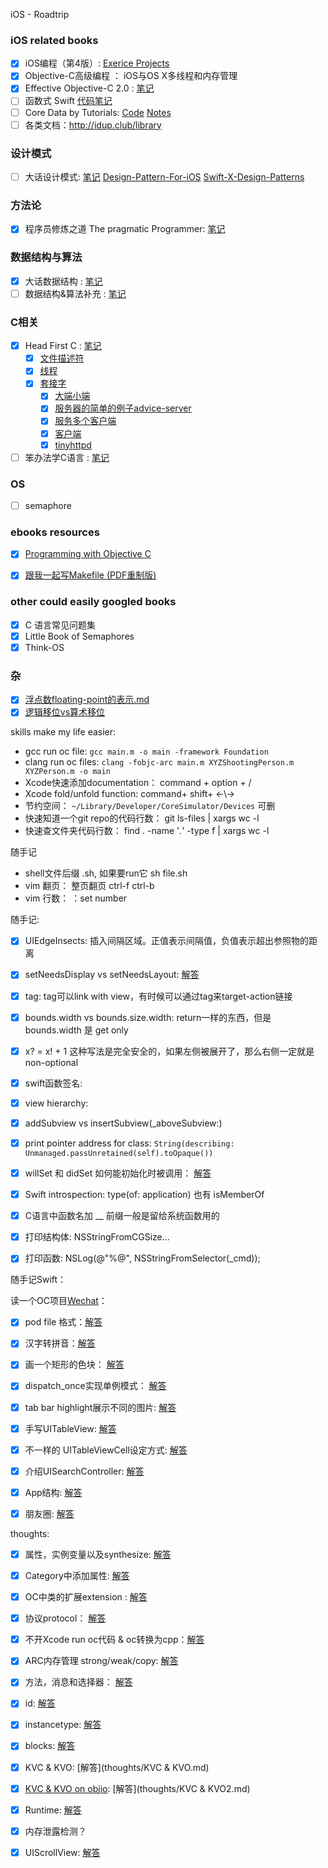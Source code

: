   iOS - Roadtrip


### iOS related books

- [x] iOS编程（第4版）: [Exerice Projects](https://github.com/KrisYu/iOS-Programming-The-Big-Nerd-Ranch-Guide)
- [x] Objective-C高级编程 ： iOS与OS X多线程和内存管理
- [x] Effective Objective-C 2.0 : [笔记](EOC/EOCNotes.md)
- [ ] 函数式 Swift [代码笔记](objccn-functional-swift)
- [ ] Core Data by Tutorials: [Code](https://github.com/KrisYu/Core-Data-by-Tutorials)  [Notes](Core_Data_by_Tutorials)
- [ ] 各类文档：http://idup.club/library

### 设计模式

- [ ] 大话设计模式: [笔记](Design_Pattern/Design_Pattern_notes.md)  [Design-Pattern-For-iOS](https://github.com/huang303513/Design-Pattern-For-iOS) [Swift-X-Design-Patterns](https://github.com/kingcos/Swift-X-Design-Patterns)

### 方法论

- [x] 程序员修炼之道 The pragmatic Programmer: [笔记](The_pragmatic_programmer/The_pragmatic_programmer.md)

### 数据结构与算法

- [x] 大话数据结构 : [笔记](data_structure/data_structre.md)
- [ ] 数据结构&算法补充 : [笔记](data_structure/data_structre_supply.md)

### C相关

- [x] Head First C : [笔记](Head_First_C/head_first_c_notes.txt)
	- [x] [文件描述符](Head_First_C/文件描述符.md)
	- [x] [线程](Head_First_C/线程.md)
	- [x] [套接字](Head_First_C/套接字.md)
		- [x] [大端小端](Head_First_C/大端小端.md)
		- [x] [服务器的简单的例子advice-server](Head_First_C/服务器的简单的例子advice-server.md)
		- [x] [服务多个客户端](Head_First_C/服务多个客户端.md)
		- [x] [客户端](Head_First_C/客户端.md)
		- [x] [tinyhttpd](https://github.com/KrisYu/tinyhttpd)
- [ ] 笨办法学C语言 : [笔记](lcthw/lcthw.md)

### OS

- [ ] semaphore


### ebooks resources

- [x] [Programming with Objective C](https://github.com/L1l1thLY/Programming-with-Objective-C-in-Chinese)
- [x] [跟我一起写Makefile (PDF重制版)](https://github.com/seisman/how-to-write-makefile)


### other could easily googled books

- [x] C 语言常见问题集
- [x] Little Book of Semaphores
- [x] Think-OS 

### 杂

- [x] [浮点数floating-point的表示.md](csapp/浮点数floating-point的表示.md)
- [x] [逻辑移位vs算术移位](csapp/逻辑移位vs算术移位.md)
 
skills make my life easier:

- gcc run oc file: `gcc main.m -o main -framework Foundation`
- clang run oc files: `clang -fobjc-arc main.m XYZShootingPerson.m XYZPerson.m -o main`
- Xcode快速添加documentation： command + option + /
- Xcode fold/unfold function: command+ shift+ ←\→
- 节约空间：  `~/Library/Developer/CoreSimulator/Devices` 可删
- 快速知道一个git repo的代码行数：  git ls-files | xargs wc -l
- 快速查文件夹代码行数： find . -name '*.*' -type f | xargs wc -l



随手记

- shell文件后缀 .sh, 如果要run它  sh file.sh
- vim 翻页： 整页翻页 ctrl-f ctrl-b
- vim 行数： ：set number




随手记:

- [x] UIEdgeInsects: 插入间隔区域。正值表示间隔值，负值表示超出参照物的距离
- [x] setNeedsDisplay vs setNeedsLayout: [解答](thoughts/setNeedsLayout.md)
- [x] tag: tag可以link with view，有时候可以通过tag来target-action链接
- [x] bounds.width vs bounds.size.width: return一样的东西，但是bounds.width 是 get only
- [x] x? = x! + 1 这种写法是完全安全的，如果左侧被展开了，那么右侧一定就是non-optional
- [x] swift函数签名:
- [x] view hierarchy:
- [x] addSubview vs insertSubview(_aboveSubview:)
- [x] print pointer address for class: `String(describing: Unmanaged.passUnretained(self).toOpaque())`
- [x] willSet 和 didSet 如何能初始化时被调用： [解答](thoughts/willset.md)
- [x] Swift introspection: type(of: application) 也有 isMemberOf
- [x] C语言中函数名加 __ 前缀一般是留给系统函数用的
- [x] 打印结构体: NSStringFromCGSize...
- [x] 打印函数:   NSLog(@"%@", NSStringFromSelector(_cmd));


随手记Swift：


读一个OC项目[Wechat](https://github.com/Seanwong933/WeChat)：


- [x] pod file 格式：[解答](Fake_Wechat/podfile.txt)
- [x] 汉字转拼音：[解答](Fake_Wechat/pinyin.txt)
- [x] 画一个矩形的色块： [解答](Fake_Wechat/rectImage.txt)
- [x] dispatch_once实现单例模式： [解答](Fake_Wechat/singleton.txt)
- [x] tab bar highlight展示不同的图片: [解答](Fake_Wechat/TabBarHightlight.txt)
- [x] 手写UITableView: [解答](Fake_Wechat/ContactsTableView.txt)
- [x] 不一样的 UITableViewCell设定方式: [解答](Fake_Wechat/ContactsTableViewCell.txt)
- [x] 介绍UISearchController: [解答](Fake_Wechat/介绍UISearchController.md)
- [x] App结构: [解答](Fake_Wechat/structure.txt)
- [x] 朋友圈: [解答](Fake_Wechat/pyq.txt)


thoughts:

- [x] 属性，实例变量以及synthesize: [解答](thoughts/属性.md)
- [x] Category中添加属性: [解答](thoughts/Category添加属性.md)
- [x] OC中类的扩展extension : [解答](thoughts/类的扩展.md)
- [x] 协议protocol： [解答](thoughts/协议.md)
- [x] 不开Xcode run oc代码 & oc转换为cpp：[解答](thoughts/Terminal_run_oc_file.md)
- [x] ARC内存管理 strong/weak/copy: [解答](thoughts/ARC自动内存管理.md)
- [x] 方法，消息和选择器： [解答](thoughts/方法，消息和选择器.md)
- [x] id: [解答](thoughts/id.md)
- [x] instancetype: [解答](thoughts/instancetype.md)
- [x] blocks: [解答](thoughts/blocks.md)
- [x] KVC & KVO: [解答](thoughts/KVC & KVO.md)
- [x] [KVC & KVO on objio](https://objccn.io/issue-7-3/): [解答](thoughts/KVC & KVO2.md)
- [x] Runtime: [解答](thoughts/Runtime.md)
- [x] 内存泄露检测？
- [x] UIScrollView: [解答](thoughts/UIScrollView.md)


